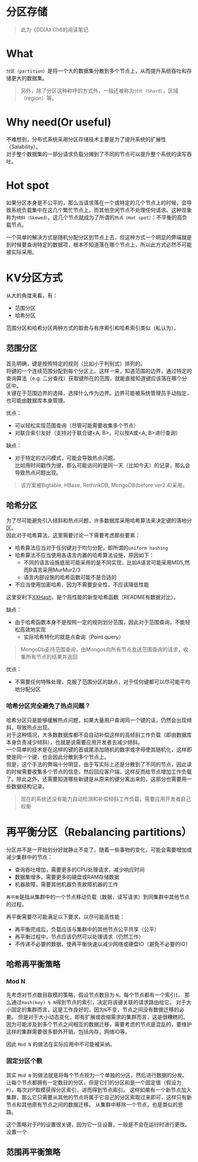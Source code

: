 # 分区存储
> 此为《DDIA》 Ch6的阅读笔记

# What
`分区（partition）`是将一个大的数据集分散到多个节点上，从而提升系统吞吐和存储更大的数据集。<br>
> 另外，除了分区这种称呼的方式外，一般还被称为`分片（Shard）`，区域（region）等。

# Why need(Or useful)
不难想到，分布式系统采用分区存储技术主要是为了提升系统的扩展性（Salability）。<br>
对于整个数据集的一部分请求负载分摊到了不同的节点可以提升整个系统的读写吞吐。<br>

# Hot spot
如果分区本身是不公平的，那么当请求落在一个或特定的几个节点上的时候，会导致系统负载集中在这几个繁忙节点上，而其他空闲节点不处理任何请求。这种现象称为`倾斜（Skewed）`。这几个节点就成为了所谓的`热点（Hot spot）`：不平衡的高负载节点。

一个简单的解决方式是随机分配分区到节点上去，但这种方式一个明显的弊端就是到时候要查询特定的数据项，根本不知道落在哪个节点上，所以此方式必然不可能被实际采用。

# KV分区方式
从大的角度来看，有：
* 范围分区
* 哈希分区

范围分区和哈希分区两种方式的取舍与有序索引和哈希索引类似（私认为）。
## 范围分区
首先明确，键是按照特定的规则（比如小于判别式）排列的。<br>
将键的一个连续范围分配到每个分区上。这样一来，知道范围的边界，通过特定的查询算法（e.g. 二分查找）获取键所在的范围，就能直接知道键应该落在哪个分区中。<br>
关键在于范围边界的选择，选择什么作为边界。边界可能被系统管理员手动指定，也可能由数据库本身管理。

优点：
* 可以轻松实现范围查询（尽管可能需要收集多个节点）
* 对联合索引友好（支持对于联合键\<A, B\>，可以按A或\<A, B\>进行查询）

缺点：
* 对于特定的访问模式，可能会导致热点问题。<br>
  比如用时间戳作为键，那么可能访问的是同一天（比如今天）的记录，那么会导致热点问题出现。


> 该方案被Bigtable, HBase, RethinkDB, MongoDB(before  ver2.4)采用。

## 哈希分区
为了尽可能避免引入倾斜和热点问题，许多数据库采用哈希算法来决定键的落地分区。<br>
因此对于哈希算法，这里需要讨论一下需要考虑那些要素：
* 哈希算法应当对于任何键对于均匀分配，即所谓的`uniform hashing`
* 哈希算法不应当使用各语言内置的哈希算法设施，原因如下：
    * 不同的语言设施底层可能采用的是不同实现，比如A语言可能采用MD5,然而B语言采用MurMur2/3
    * 语言内部设施的哈希函数可能不是合适的
* 不应当使用加密哈希，因为不需要安全性，不应该降低性能

这里安利下[XXHash](https://github.com/Cyan4973/xxHash)，是个高性能的新型哈希函数（README有数据对比）。

缺点：
* 由于哈希函数本身不是按照一定的规则划分范围，因此对于范围查询，不能轻松高效地实现
    * 实际哈希特化的就是点查询（Point query）

> MongoDb支持范围查询，由Mongos向所有节点发送范围查询的请求，收集所有节点的结果并返回

优点：
* 不需要任何特殊处理，克服了范围分区的缺点，对于任何键都可以尽可能平均地分配分区

### 哈希分区完全避免了热点问题？
哈希分区只是能够缓解热点问题，如果大量用户查询同一个键的话，仍然会出现倾斜，导致热点出现。<br>
对于这种情况，大多数数据库都不会自动补偿这样的高倾斜工作负载（即由数据库本身负责减少倾斜），也就是说需要应用开发者去减少倾斜。<br>
一个简单的技术是在这样的键的首或尾添加随机的数字或字母使其随机化，这样即使是同一个键，也会因此分散到多个节点上。<br>
但是，这个手法的弊端十分明显，由于写实际上还是分散到了不同的节点，因此读的时候需要收集多个节点的信息，然后回应客户端，这样反而给节点增加工作负载了。除此之外，还需要知道哪些新键是从原来的键分离出来的，这部分也需要用一些数据结构记录。<br>

> 现在的系统还没有能力自动检测和补偿倾斜工作负载，需要应用开发者自己权衡


# 再平衡分区（Rebalancing partitions）
分区并不是一开始划分好就静止不变了。随着一些事物的变化，可能会需要增加或减少集群中的节点：
* 查询吞吐增加，需要更多的CPU处理请求，减少响应时间
* 数据集增多，需要更多的硬盘或RAM存储数据
* 机器故障，需要其他机器负责故障机器的工作

`再平衡`是指从集群中的一个节点移动负载（数据，读写请求）到同集群中其他节点的过程。

再平衡需要尽可能满足以下要求，以尽可能高性能：
* 再平衡完成后，负载应该与集群中的其他节点公平共享（公平）
* 再平衡过程中，节点应该仍然可以处理请求（仍然工作）
* 不传递不必要的数据，使再平衡快速以减少网络或硬盘IO（避免不必要的IO）

## 哈希再平衡策略
### Mod N
先考虑对节点数目取模的策略，假设节点数目为 `N`，每个节点都有一个索引`I`，
那么通过`Hash(key) % N`得到节点的索引，决定将该键关联的请求路由给它。
对于大小固定的集群而言，这是工作良好的，因为`N`不变，节点之间没有数据迁移的必要。
但是对于大小动态变化，即有扩展或收缩需求的集群而言，这是很糟糕的。
因为可能涉及到多个节点之间相互的数据迁移，需要考虑的节点是混乱的，要维护这样的集群需要很多额外开销，包括内存，网络IO等。

因此 `Mod N` 的做法在实际应用中不可能被采纳。

### 固定分区个数
其实 `Mod N` 的做法就是将每个节点视为一个单独的分区，然后进行数据的分发。
让每个节点都拥有一定数目的分区，但是它们的分区和是一个固定值（假设为`P`），每次对P取模获得分区索引，进而得到节点索引。
这样如果有一个新节点加入集群，那么它只需要从其他的节点将属于它自己的分区索取过来即可，这样只有新节点和其他原有节点之间的数据迁移。
从集群中移除一个节点，也是类似的思路。

这个策略对于P的设置很关键，因为它一旦设置，一般是不会在运行时进行更改。
设置一个
## 范围再平衡策略
